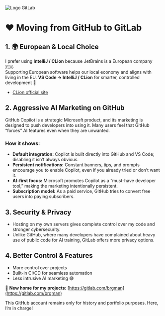 ![Logo GitLab](https://about.gitlab.com/images/press/logo/png/gitlab-logo-100.png)

# ❤️ Moving from GitHub to GitLab

## 1. 🌍 European & Local Choice

I prefer using **IntelliJ / CLion** because JetBrains is a European company 🇪🇺.  
Supporting European software helps our local economy and aligns with living in the EU.
**VS Code → IntelliJ / CLion** for smarter, controlled development 🚀  
  - [CLion official site](https://www.jetbrains.com/clion/)

## 2. Aggressive AI Marketing on GitHub
GitHub Copilot is a strategic Microsoft product, and its marketing is designed to push developers into using it. Many users feel that GitHub “forces” AI features even when they are unwanted.

### How it shows:
- **Default integration:** Copilot is built directly into GitHub and VS Code; disabling it isn’t always obvious.  
- **Persistent notifications:** Constant banners, tips, and prompts encourage you to enable Copilot, even if you already tried or don’t want it.  
- **AI-first focus:** Microsoft promotes Copilot as a “must-have developer tool,” making the marketing intentionally persistent.  
- **Subscription model:** As a paid service, GitHub tries to convert free users into paying subscribers.

## 3. Security & Privacy
- Hosting on my own servers gives complete control over my code and stronger cybersecurity.  
- Unlike GitHub, where many developers have complained about heavy use of public code for AI training, GitLab offers more privacy options.

## 4. Better Control & Features
- More control over projects  
- Built-in CI/CD for seamless automation  
- Less intrusive AI marketing 😅  

🔗 **New home for my projects:** [https://gitlab.com/brgman](https://gitlab.com/brgman)

This GitHub account remains only for history and portfolio purposes. Here, I’m in charge!
